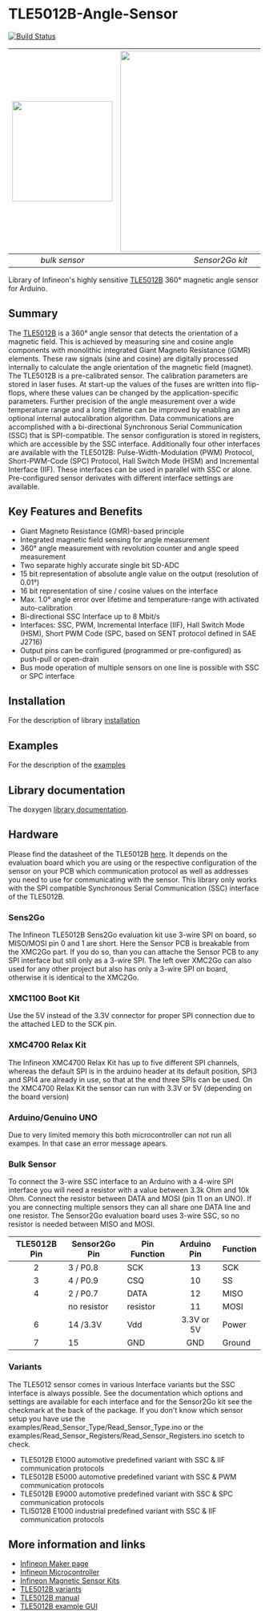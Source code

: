 # TLE5012B-Angle-Sensor

[![Build Status](https://travis-ci.org/Infineon/TLE5012-Magnetic-Angle-Sensor.svg?branch=master)](https://travis-ci.org/Infineon/TLE5012-Magnetic-Angle-Sensor)

| <img src="https://www.infineon.com/export/sites/default/media/products/Sensors/TLE_5012B_DSO-8-16_plain_lowres.jpg_945841647.jpg" width=200 style="background:white"> | <img src="https://raw.githubusercontent.com/infineon/assets/master/Pictures/TLE5012B_horizontal.png" width=400 style="background:white"> |
|:--:|:--:|
| *bulk sensor* | *Sensor2Go kit* 

Library of Infineon's highly sensitive [TLE5012B](https://www.infineon.com/cms/en/product/sensor/magnetic-sensors/magnetic-position-sensors/angle-sensors) 360° magnetic angle sensor for Arduino.

## Summary
The [TLE5012B](https://www.infineon.com/cms/en/product/evaluation-boards/tle5012b_e1000_ms2go/) is a 360° angle sensor that detects the orientation of a magnetic field. This is achieved by measuring sine and cosine angle components with monolithic integrated Giant Magneto Resistance (iGMR) elements. These raw signals (sine and cosine) are digitally processed internally to calculate the angle orientation of the magnetic field (magnet). The TLE5012B is a pre-calibrated sensor. The calibration parameters are stored in laser fuses. At start-up the values of the fuses are written into flip-flops, where these values can be changed by the application-specific parameters. Further precision of the angle measurement over a wide temperature range and a long lifetime can be improved by enabling an optional internal autocalibration algorithm. Data communications are accomplished with a bi-directional Synchronous Serial Communication (SSC) that is SPI-compatible. The sensor configuration is stored in registers, which are accessible by the SSC interface. Additionally four other interfaces are available with the TLE5012B: Pulse-Width-Modulation (PWM) Protocol, Short-PWM-Code (SPC) Protocol, Hall Switch Mode (HSM) and Incremental Interface (IIF). These interfaces can be used in parallel with SSC or alone. Pre-configured sensor derivates with different interface settings are available.

## Key Features and Benefits
* Giant Magneto Resistance (GMR)-based principle
* Integrated magnetic field sensing for angle measurement
* 360° angle measurement with revolution counter and angle speed measurement
* Two separate highly accurate single bit SD-ADC
* 15 bit representation of absolute angle value on the output (resolution of 0.01°)
* 16 bit representation of sine / cosine values on the interface
* Max. 1.0° angle error over lifetime and temperature-range with activated auto-calibration
* Bi-directional SSC Interface up to 8 Mbit/s
* Interfaces: SSC, PWM, Incremental Interface (IIF), Hall Switch Mode (HSM), Short PWM Code (SPC, based on SENT protocol defined in SAE J2716)
* Output pins can be configured (programmed or pre-configured) as push-pull or open-drain
* Bus mode operation of multiple sensors on one line is possible with SSC or SPC interface

## Installation
For the description of library [installation](docs/Installation.md)

## Examples
For the description of the [examples](docs/Examples.md)

## Library documentation
The doxygen [library documentation](https://infineon.github.io/TLE5012-Magnetic-Angle-Sensor/).

## Hardware
Please find the datasheet of the TLE5012B [here](https://www.infineon.com/dgdl/Infineon-TLE5012B_Exxxx-DS-v02_01-EN.pdf?fileId=db3a304334fac4c601350f31c43c433f). It depends on the evaluation board which you are using or the respective configuration of the sensor on your PCB which communication protocol as well as addresses you need to use for communicating with the sensor. This library only works with the SPI compatible Synchronous Serial Communication (SSC) interface of the TLE5012B.

### Sens2Go
The Infineon TLE5012B Sens2Go evaluation kit use 3-wire SPI on board, so MISO/MOSI pin 0 and 1 are short. Here the Sensor PCB is
breakable from the XMC2Go part. If you do so, than you can attache the Sensor PCB to any SPI interface but still only as a 3-wire SPI.
The left over XMC2Go can also used for any other project but also has only a 3-wire SPI on board, otherwise it is identical to the XMC2Go.

### XMC1100 Boot Kit
Use the 5V instead of the 3.3V connector for proper SPI connection due to the attached LED to the SCK pin.

### XMC4700 Relax Kit
The Infineon XMC4700 Relax Kit has up to five different SPI channels, whereas the default SPI is in the arduino header at its
default position, SPI3 and SPI4 are already in use, so that at the end three SPIs can be used. On the XMC4700 Relax Kit the sensor
can run with 3.3V or 5V (depending on the board version)

### Arduino/Genuino UNO
Due to very limited memory this both microcontroller can not run all exampes. In that case an error message apears.

### Bulk Sensor
To connect the 3-wire SSC interface to an Arduino with a 4-wire SPI interface you will need a resistor with a value between 3.3k Ohm and 10k Ohm.
Connect the resistor between DATA and MOSI (pin 11 on an UNO). If you are connecting multiple sensors they can all share one DATA line and one resistor.
The Sensor2Go evaluation board uses 3-wire SSC, so no resistor is needed between MISO and MOSI.

| TLE5012B Pin | Sensor2Go Pin | Pin Function | Arduino Pin | Function | 
|:------------:|---------------|--------------|:-----------:|----------|
|       2      | 3 / P0.8      | SCK          |      13     | SCK      |
|       3      | 4 / P0.9      | CSQ          |      10     | SS       |
|       4      | 2 / P0.7      | DATA         |      12     | MISO     | 
|              | no resistor   | resistor     |      11     | MOSI     |
|       6      | 14 /3.3V      | Vdd          |  3.3V or 5V | Power    |
|       7      | 15            | GND          |     GND     | Ground   |

### Variants
The TLE5012 sensor comes in various Interface variants but the SSC interface is always possible.
See the documentation which options and settings are available for each interface and for the
Sensor2Go kit see the checkmark at the back of the package. If you don't know which sensor setup
you have use the examples/Read_Sensor_Type/Read_Sensor_Type.ino or the  examples/Read_Sensor_Registers/Read_Sensor_Registers.ino
scetch to check.
* TLE5012B E1000 automotive predefined variant with SSC & IIF communication protocols
* TLE5012B E5000 automotive predefined variant with SSC & PWM communication protocols
* TLE5012B E9000 automotive predefined variant with SSC & SPC communication protocols
* TLI5012B E1000 industrial predefined variant with SSC & IIF communication protocols


## More information and links
* [Infineon Maker page](https://www.infineon.com/cms/en/tools/landing/infineon-for-makers/#overview)
* [Infineon Microcontroller](https://www.infineon.com/cms/en/tools/landing/infineon-for-makers/microcontroller-boards/)
* [Infineon Magnetic Sensor Kits](https://www.infineon.com/cms/en/product/promopages/sensors-2go)
* [TLE5012B variants](https://www.infineon.com/cms/en/product/promopages/sensors-2go/#angle-sensor-2go)
* [TLE5012B manual](https://www.infineon.com/dgdl/Infineon-Angle_Sensor_TLE5012B-UM-v01_02-en-UM-v01_02-EN.pdf?fileId=5546d46146d18cb40146ec2eeae4633b)
* [TLE5012B example GUI](https://www.infineon.com/dgdl/Infineon-Software-Magnetic-Angle-Sensor-2Go-SW-v01_01-SW-v01_01-EN.zip?fileId=5546d462675a69720167799771c5519e)


